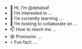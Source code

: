 - 👋 Hi, I’m @deluloaf
- 👀 I’m interested in ...
- 🌱 I’m currently learning ...
- 💞️ I’m looking to collaborate on ...
- 📫 How to reach me ...
- 😄 Pronouns: ...
- ⚡ Fun fact: ...

<!---
deluloaf/deluloaf is a ✨ special ✨ repository because its `README.md` (this file) appears on your GitHub profile.
You can click the Preview link to take a look at your changes.
--->
